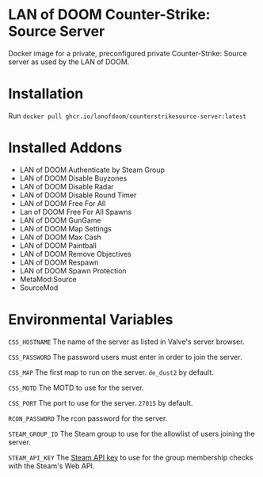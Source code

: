 # LAN of DOOM Counter-Strike: Source Server
Docker image for a private, preconfigured private Counter-Strike: Source server
as used by the LAN of DOOM.

# Installation
Run ``docker pull ghcr.io/lanofdoom/counterstrikesource-server:latest``

# Installed Addons
* LAN of DOOM Authenticate by Steam Group
* LAN of DOOM Disable Buyzones
* LAN of DOOM Disable Radar
* LAN of DOOM Disable Round Timer
* LAN of DOOM Free For All
* Lan of DOOM Free For All Spawns
* LAN of DOOM GunGame
* LAN of DOOM Map Settings
* LAN of DOOM Max Cash
* LAN of DOOM Paintball
* LAN of DOOM Remove Objectives
* LAN of DOOM Respawn
* LAN of DOOM Spawn Protection
* MetaMod:Source
* SourceMod

# Environmental Variables
``CSS_HOSTNAME`` The name of the server as listed in Valve's server browser.

``CSS_PASSWORD`` The password users must enter in order to join the server.

``CSS_MAP`` The first map to run on the server. ``de_dust2`` by default.

``CSS_MOTD`` The MOTD to use for the server.

``CSS_PORT`` The port to use for the server. ``27015`` by default.

``RCON_PASSWORD`` The rcon password for the server.

``STEAM_GROUP_ID`` The Steam group to use for the allowlist of users joining the
server.

``STEAM_API_KEY`` The [Steam API key](https://steamcommunity.com/dev/apikey) to
use for the group membership checks with the Steam's Web API.

